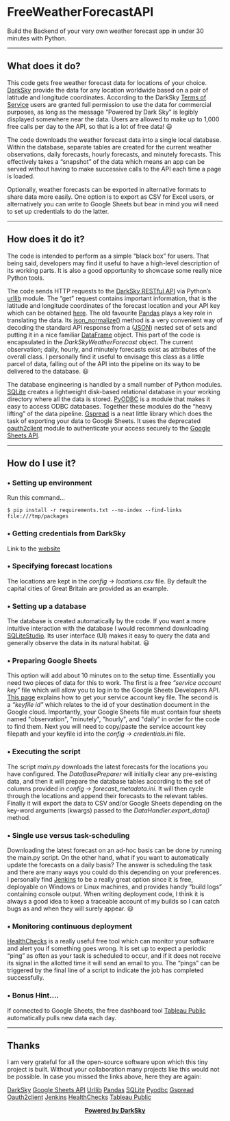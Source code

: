 # FreeWeatherForecastAPI

Build the Backend of your very own weather forecast app in under 30 minutes with Python.

***

## What does it do?
This code gets free weather forecast data for locations of your choice. [DarkSky][1] provide the data for any location worldwide based on a pair of latitude and longitude coordinates. According to the DarkSky [Terms of Service](https://darksky.net/dev/docs/terms) users are granted full permission to use the data for commercial purposes, as long as the message “Powered by Dark Sky” is legibly displayed somewhere near the data. Users are allowed to make up to 1,000 free calls per day to the API, so that is a lot of free data! :smiley:

The code downloads the weather forecast data into a single local database. Within the database, separate tables are created for the current weather observations, daily forecasts, hourly forecasts, and minutely forecasts. This effectively takes a “snapshot” of the data which means an app can be served without having to make successive calls to the API each time a page is loaded.

Optionally, weather forecasts can be exported in alternative formats to share data more easily. One option is to export as CSV for Excel users, or alternatively you can write to Google Sheets but bear in mind you will need to set up credentials to do the latter.

***

## How does it do it? 
The code is intended to perform as a simple “black box” for users. That being said, developers may find it useful to have a high-level description of its working parts. It is also a good opportunity to showcase some really nice Python tools.

The code sends HTTP requests to the [DarkSky RESTful API][1] via Python’s [urllib][3] module. The “get” request contains important information, that is the latitude and longitude coordinates of the forecast location and your API key which can be obtained [here][1]. The old favourite [Pandas][4] plays a key role in translating the data. Its [json_normalize()](https://pandas.pydata.org/pandas-docs/version/0.21/generated/pandas.io.json.json_normalize.html) method is a very convenient way of decoding the standard API response from a ([JSON](https://www.json.org/)) nested set of sets and putting it in a nice familiar [DataFrame](http://pandas.pydata.org/pandas-docs/version/0.21/generated/pandas.DataFrame.html) object. This part of the code is encapsulated in the *DarkSkyWeatherForecast* object. The current observation; daily, hourly, and minutely forecasts exist as attributes of the overall class. I personally find it useful to envisage this class as a little parcel of data, falling out of the API into the pipeline on its way to be delivered to the database. :smiley:

The database engineering is handled by a small number of Python modules. [SQLite][5] creates a lightweight disk-based relational database in your working directory where all the data is stored. [PyODBC][6] is a module that makes it easy to access ODBC databases. Together these modules do the “heavy lifting” of the data pipeline. [Gspread][7] is a neat little library which does the task of exporting your data to Google Sheets. It uses the deprecated [oauth2client][8] module to authenticate your access securely to the [Google Sheets API][2].

***

## How do I use it?
### •	Setting up environment
Run this command…
```
$ pip install -r requirements.txt --no-index --find-links file:///tmp/packages
```

### •	Getting credentials from DarkSky
Link to the [website][1]

### •	Specifying forecast locations
The locations are kept in the *config -> locations.csv* file. By default the capital cities of Great Britain are provided as an example.

### •	Setting up a database
The database is created automatically by the code. If you want a more intuitive interaction with the database I would recommend downloading [SQLiteStudio](https://sqlitestudio.pl/index.rvt). Its user interface (UI) makes it easy to query the data and generally observe the data in its natural habitat. :smiley:

### • Preparing Google Sheets
This option will add about 10 minutes on to the setup time. Essentially you need two pieces of data for this to work. The first is a free *“service account key”* file which will allow you to log in to the Google Sheets Developers API. [This page](http://gspread.readthedocs.io/en/latest/oauth2.html) explains how to get your service account key file. The second is a *“keyfile id”* which relates to the id of your destination document in the Google cloud. Importantly, your Google Sheets file must contain four sheets named "observation", "minutely", "hourly", and "daily" in order for the code to find them. Next you will need to copy/paste the service account key filepath and your keyfile id into the *config -> credentials.ini* file.

### •	Executing the script
The script *main.py* downloads the latest forecasts for the locations you have configured. The *DataBasePreparer* will initially clear any pre-existing data, and then it will prepare the database tables according to the set of columns provided in *config -> forecast_metadata.ini*. It will then cycle through the locations and append their forecasts to the relevant tables. Finally it will export the data to CSV and/or Google Sheets depending on the key-word arguments (kwargs) passed to the *DataHandler.export_data()* method.

### •	Single use versus task-scheduling
Downloading the latest forecast on an ad-hoc basis can be done by running the main.py script. On the other hand, what if you want to automatically update the forecasts on a daily basis? The answer is scheduling the task and there are many ways you could do this depending on your preferences. I personally find [Jenkins][9] to be a really great option since it is free, deployable on Windows or Linux machines, and provides handy “build logs” containing console output. When writing deployment code, I think it is always a good idea to keep a traceable account of my builds so I can catch bugs as and when they will surely appear. :smiley:

### •	Monitoring continuous deployment
[HealthChecks][10] is a really useful free tool which can monitor your software and alert you if something goes wrong. It is set up to expect a periodic “ping” as often as your task is scheduled to occur, and if it does not receive its signal in the allotted time it will send an email to you. The “pings” can be triggered by the final line of a script to indicate the job has completed successfully.

### •	Bonus Hint….
If connected to Google Sheets, the free dashboard tool [Tableau Public][11] automatically pulls new data each day.

***

## Thanks
I am very grateful for all the open-source software upon which this tiny project is built. Without your collaboration many projects like this would not be possible. In case you missed the links above, here they are again:

[DarkSky][1]
[Google Sheets API][2]
[Urllib][3]
[Pandas][4]
[SQLite][5]
[Pyodbc][6]
[Gspread][7]
[Oauth2client][8]
[Jenkins][9]
[HealthChecks][10]
[Tableau Public][11]

[1]: https://darksky.net/dev
[2]: https://developers.google.com/sheets/api/
[3]: https://docs.python.org/3/library/urllib.html
[4]: https://pandas.pydata.org/
[5]: https://www.sqlite.org/index.html
[6]: http://mkleehammer.github.io/pyodbc/
[7]: https://gspread.readthedocs.io/en/latest/
[8]: https://pypi.org/project/oauth2client/
[9]: https://jenkins.io/
[10]: https://healthchecks.io/
[11]: https://public.tableau.com/en-us/s/

[**<p align="center">Powered by DarkSky</p>**](https://darksky.net/poweredby/)
